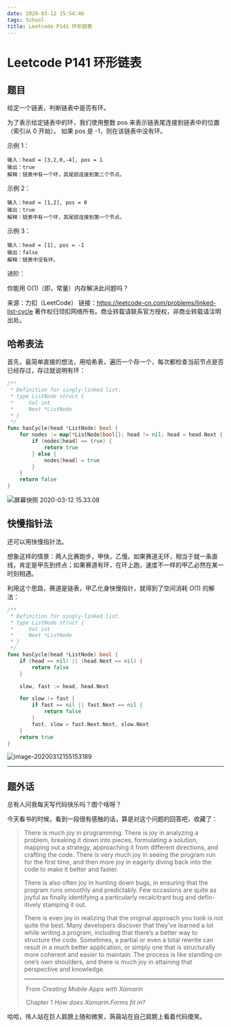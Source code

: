 ```yaml
---
date: 2020-03-12 15:54:46
tags: School
title: Leetcode P141 环形链表
---
```




# Leetcode P141 环形链表

## 题目

给定一个链表，判断链表中是否有环。

为了表示给定链表中的环，我们使用整数 pos 来表示链表尾连接到链表中的位置（索引从 0 开始）。 如果 pos 是 -1，则在该链表中没有环。 

示例 1：

```
输入：head = [3,2,0,-4], pos = 1
输出：true
解释：链表中有一个环，其尾部连接到第二个节点。
```


示例 2：

```
输入：head = [1,2], pos = 0
输出：true
解释：链表中有一个环，其尾部连接到第一个节点。
```


示例 3：

```
输入：head = [1], pos = -1
输出：false
解释：链表中没有环。
```


进阶：

你能用 O(1)（即，常量）内存解决此问题吗？

来源：力扣（LeetCode）
链接：https://leetcode-cn.com/problems/linked-list-cycle
著作权归领扣网络所有。商业转载请联系官方授权，非商业转载请注明出处。

## 哈希表法

首先，最简单直接的想法，用哈希表，遍历一个存一个，每次都检查当前节点是否已经存过，存过就说明有环：

```go
/**
 * Definition for singly-linked list.
 * type ListNode struct {
 *     Val int
 *     Next *ListNode
 * }
 */
func hasCycle(head *ListNode) bool {
    for nodes := map[*ListNode]bool{}; head != nil; head = head.Next {
        if (nodes[head] == true) {
            return true
        } else {
            nodes[head] = true
        }
    }
    return false
}
```

![屏幕快照 2020-03-12 15.33.08](https://tva1.sinaimg.cn/large/00831rSTgy1gcr749hdvdj31d60u01kx.jpg)

## 快慢指针法

还可以用快慢指针法。

想象这样的情景：两人比赛跑步，甲快，乙慢。如果赛道无环，相当于就一条直线，肯定是甲先到终点；如果赛道有环，在环上跑，速度不一样的甲乙必然在某一时刻相遇。

利用这个思路，赛道是链表，甲乙化身快慢指针，就得到了空间消耗 $O(1)$ 的解法：

```go
/**
 * Definition for singly-linked list.
 * type ListNode struct {
 *     Val int
 *     Next *ListNode
 * }
 */
func hasCycle(head *ListNode) bool {
    if (head == nil) || (head.Next == nil) {
        return false
    }

    slow, fast := head, head.Next

    for slow != fast {
        if fast == nil || fast.Next == nil {
            return false
        }
        fast, slow = fast.Next.Next, slow.Next
    }
    return true
}
```

![image-20200312155153189](https://tva1.sinaimg.cn/large/00831rSTgy1gcr730im9jj31d60u01kx.jpg)

---

## 题外话

总有人问我每天写代码快乐吗？图个啥呀？

今天看书的时候，看到一段很有感触的话，算是对这个问题的回答吧，收藏了：

> There is much joy in programming. There is joy in analyzing a problem, breaking it down into pieces, formulating a solution, mapping out a strategy, approaching it from different directions, and crafting the code. There is very much joy in seeing the program run for the first time, and then more joy in eagerly diving back into the code to make it better and faster.
>
> There is also often joy in hunting down bugs, in ensuring that the program runs smoothly and predictably. Few occasions are quite as joyful as finally identifying a particularly recalcitrant bug and defin- itively stamping it out.
>
> There is even joy in realizing that the original approach you took is not quite the best. Many developers discover that they’ve learned a lot while writing a program, including that there’s a better way to structure the code. Sometimes, a partial or even a total rewrite can result in a much better application, or simply one that is structurally more coherent and easier to maintain. The process is like standing on one’s own shoulders, and there is much joy in attaining that perspective and knowledge.
>
> ---
>
> ​	From *Creating Mobile Apps with Xamarin*
>
> ​			Chapter 1 *How does Xamarin.Forms fit in?*

哈哈，伟人站在巨人肩膀上随和微笑，蒟蒻站在自己肩膀上看着代码傻笑。

